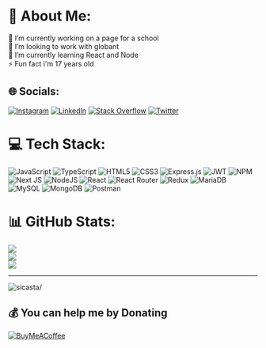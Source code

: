 # 💫 About Me:
🔭 I’m currently working on a page for a school<br>👯 I’m looking to work with globant<br>🌱 I’m currently learning React and Node<br>⚡ Fun fact i'm 17 years old


## 🌐 Socials:
[![Instagram](https://img.shields.io/badge/Instagram-%23E4405F.svg?logo=Instagram&logoColor=white)](https://instagram.com/sicasta_) [![LinkedIn](https://img.shields.io/badge/LinkedIn-%230077B5.svg?logo=linkedin&logoColor=white)](https://linkedin.com/in/castanedaburbanoj) [![Stack Overflow](https://img.shields.io/badge/-Stackoverflow-FE7A16?logo=stack-overflow&logoColor=white)](https://stackoverflow.com/users/19446606) [![Twitter](https://img.shields.io/badge/Twitter-%231DA1F2.svg?logo=Twitter&logoColor=white)](https://twitter.com/maybeCasta) 

# 💻 Tech Stack:
![JavaScript](https://img.shields.io/badge/javascript-%23323330.svg?style=flat&logo=javascript&logoColor=%23F7DF1E) ![TypeScript](https://img.shields.io/badge/typescript-%23007ACC.svg?style=flat&logo=typescript&logoColor=white) ![HTML5](https://img.shields.io/badge/html5-%23E34F26.svg?style=flat&logo=html5&logoColor=white) ![CSS3](https://img.shields.io/badge/css3-%231572B6.svg?style=flat&logo=css3&logoColor=white) ![Express.js](https://img.shields.io/badge/express.js-%23404d59.svg?style=flat&logo=express&logoColor=%2361DAFB) ![JWT](https://img.shields.io/badge/JWT-black?style=flat&logo=JSON%20web%20tokens) ![NPM](https://img.shields.io/badge/NPM-%23000000.svg?style=flat&logo=npm&logoColor=white) ![Next JS](https://img.shields.io/badge/Next-black?style=flat&logo=next.js&logoColor=white) ![NodeJS](https://img.shields.io/badge/node.js-6DA55F?style=flat&logo=node.js&logoColor=white) ![React](https://img.shields.io/badge/react-%2320232a.svg?style=flat&logo=react&logoColor=%2361DAFB) ![React Router](https://img.shields.io/badge/React_Router-CA4245?style=flat&logo=react-router&logoColor=white) ![Redux](https://img.shields.io/badge/redux-%23593d88.svg?style=flat&logo=redux&logoColor=white) ![MariaDB](https://img.shields.io/badge/MariaDB-003545?style=flat&logo=mariadb&logoColor=white) ![MySQL](https://img.shields.io/badge/mysql-%2300f.svg?style=flat&logo=mysql&logoColor=white) ![MongoDB](https://img.shields.io/badge/MongoDB-%234ea94b.svg?style=flat&logo=mongodb&logoColor=white) ![Postman](https://img.shields.io/badge/Postman-FF6C37?style=flat&logo=postman&logoColor=white)
# 📊 GitHub Stats:
![](https://github-readme-stats.vercel.app/api?username=sicasta&theme=dark&hide_border=true&include_all_commits=true&count_private=true)<br/>
![](https://github-readme-streak-stats.herokuapp.com/?user=sicasta&theme=dark&hide_border=true)<br/>
![](https://github-readme-stats.vercel.app/api/top-langs/?username=sicasta&theme=dark&hide_border=true&include_all_commits=true&count_private=true&layout=compact)

---
<p align="left"> <img src=https://komarev.com/ghpvc/?username=sicasta alt=sicasta/> </p>

  ## 💰 You can help me by Donating
  [![BuyMeACoffee](https://img.shields.io/badge/Buy%20Me%20a%20Coffee-ffdd00?style=for-the-badge&logo=buy-me-a-coffee&logoColor=black)](https://buymeacoffee.com/sicasta) 

  <!-- Proudly created with GPRM ( https://gprm.itsvg.in ) -->
  
